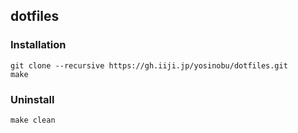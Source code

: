 ## dotfiles

### Installation
```
git clone --recursive https://gh.iiji.jp/yosinobu/dotfiles.git
make
```

### Uninstall
```
make clean
```
